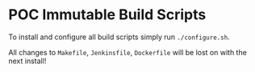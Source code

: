 # POC Immutable Build Scripts

To install  and configure all build scripts simply run `./configure.sh`.

All changes to `Makefile`, `Jenkinsfile`, `Dockerfile` will be lost on with the next install!
